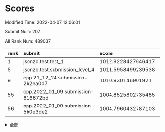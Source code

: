 # Scores

Modified Time: 2022-04-07 12:06:01

Submit Num: 207

All Rank Num: 489037

| rank |               submit               |       score        |       sigma        | pk_num |
| :--- | :--------------------------------- | :----------------- | :----------------- | :----- |
| 1    | jsonzb.test.test_1                 | 1012.9228427646417 | 0.8201966783443883 | 9450   |
| 5    | jsonzb.test.submission_level_4     | 1011.5958499239538 | 0.7607412547404638 | 9452   |
| 9    | cpp.21_12_24.submission-2b2ea0d7   | 1010.930146901921  | 0.7748637392019333 | 9449   |
| 55   | cpp.2022_01_09.submission-816672bd | 1004.8525802735485 | 0.7096407859267666 | 9451   |
| 56   | cpp.2022_01_09.submission-5b0e3de2 | 1004.7960432787103 | 0.7264210937213237 | 9452   |


<details>
<summary>全部</summary>

| rank |                 submit                 |       score        |       sigma        | pk_num |
| :--- | :------------------------------------- | :----------------- | :----------------- | :----- |
| 1    | jsonzb.test.test_1                     | 1012.9228427646417 | 0.8201966783443883 | 9450   |
| 2    | gobigger.level_3.submission_level_3_23 | 1012.196485597775  | 0.7743483060197003 | 9451   |
| 3    | gobigger.level_3.submission_level_3_12 | 1011.7593081209803 | 0.75930112266503   | 9452   |
| 4    | gobigger.level_3.submission_level_3_17 | 1011.6649024948557 | 0.7898529748722377 | 9452   |
| 5    | jsonzb.test.submission_level_4         | 1011.5958499239538 | 0.7607412547404638 | 9452   |
| 6    | gobigger.level_3.submission_level_3_48 | 1011.5038284180677 | 0.7788197096907145 | 9448   |
| 7    | gobigger.level_3.submission_level_3_9  | 1011.2977376566192 | 0.7579406142190274 | 9449   |
| 8    | gobigger.level_3.submission_level_3_39 | 1011.1714882645801 | 0.7780162877443499 | 9450   |
| 9    | cpp.21_12_24.submission-2b2ea0d7       | 1010.930146901921  | 0.7748637392019333 | 9449   |
| 10   | gobigger.level_3.submission_level_3_8  | 1010.8658795535042 | 0.7601691834733313 | 9451   |
| 11   | gobigger.level_3.submission_level_3_41 | 1010.7199253789157 | 0.7521772895125456 | 9450   |
| 12   | gobigger.level_3.submission_level_3_31 | 1010.7197312061479 | 0.7833726768072439 | 9448   |
| 13   | gobigger.level_3.submission_level_3_25 | 1010.6820379082318 | 0.7797025587761572 | 9446   |
| 14   | gobigger.level_3.submission_level_3_37 | 1010.6645697232566 | 0.7851557684787689 | 9450   |
| 15   | gobigger.level_3.submission_level_3_3  | 1010.635456814931  | 0.7662774352786361 | 9448   |
| 16   | gobigger.level_3.submission_level_3_35 | 1010.6199655265025 | 0.7501328297635539 | 9451   |
| 17   | gobigger.level_3.submission_level_3_26 | 1010.596886556207  | 0.7776145348050513 | 9450   |
| 18   | gobigger.level_3.submission_level_3_13 | 1010.4910224192913 | 0.777055818644039  | 9452   |
| 19   | gobigger.level_3.submission_level_3_22 | 1010.4102955585413 | 0.7896648335335168 | 9451   |
| 20   | gobigger.level_3.submission_level_3_15 | 1010.3072267222915 | 0.7703940090535456 | 9451   |
| 21   | gobigger.level_3.submission_level_3_47 | 1010.293687106854  | 0.7604272660011939 | 9447   |
| 22   | gobigger.level_3.submission_level_3_32 | 1010.2509131230613 | 0.769381564149639  | 9450   |
| 23   | gobigger.level_3.submission_level_3_10 | 1010.166401384351  | 0.7514149410026376 | 9455   |
| 24   | gobigger.level_3.submission_level_3_43 | 1010.1122850194675 | 0.7662721746554607 | 9452   |
| 25   | gobigger.level_3.submission_level_3_36 | 1009.9743808813054 | 0.7667525601252629 | 9452   |
| 26   | gobigger.level_3.submission_level_3_30 | 1009.9513401635209 | 0.7600855939335684 | 9450   |
| 27   | gobigger.level_3.submission_level_3_40 | 1009.94249746909   | 0.748002151677356  | 9454   |
| 28   | gobigger.level_3.submission_level_3_19 | 1009.8684756919661 | 0.7525372137978568 | 9449   |
| 29   | gobigger.level_3.submission_level_3_46 | 1009.8637223184716 | 0.7412078807583802 | 9451   |
| 30   | gobigger.level_3.submission_level_3_49 | 1009.8497368165301 | 0.7403919618105926 | 9448   |
| 31   | gobigger.level_3.submission_level_3_11 | 1009.7775917479529 | 0.751404865548616  | 9449   |
| 32   | gobigger.level_3.submission_level_3_7  | 1009.7721476301086 | 0.7605972309816881 | 9452   |
| 33   | gobigger.level_3.submission_level_3_0  | 1009.7526950755548 | 0.7505531554222447 | 9451   |
| 34   | gobigger.level_3.submission_level_3_42 | 1009.7277964676264 | 0.769301687702484  | 9448   |
| 35   | gobigger.level_3.submission_level_3_29 | 1009.7114863161771 | 0.7308296373390919 | 9445   |
| 36   | gobigger.level_3.submission_level_3_18 | 1009.6652665090547 | 0.7704277480959092 | 9449   |
| 37   | gobigger.level_3.submission_level_3_6  | 1009.6633474721947 | 0.7741710767787758 | 9452   |
| 38   | gobigger.level_3.submission_level_3_27 | 1009.6273736677148 | 0.7659439285948797 | 9447   |
| 39   | gobigger.level_3.submission_level_3_14 | 1009.6064935623908 | 0.7468543283096011 | 9446   |
| 40   | gobigger.level_3.submission_level_3_21 | 1009.5987150734298 | 0.7550619478347205 | 9448   |
| 41   | gobigger.level_3.submission_level_3_44 | 1009.3340280315333 | 0.7621371062128133 | 9457   |
| 42   | gobigger.level_3.submission_level_3_2  | 1009.2270911777831 | 0.7549517286184767 | 9448   |
| 43   | gobigger.level_3.submission_level_3_33 | 1009.2041313577038 | 0.7394752434804895 | 9452   |
| 44   | gobigger.level_3.submission_level_3_28 | 1009.200161574196  | 0.7311119344617534 | 9451   |
| 45   | gobigger.level_3.submission_level_3_24 | 1009.169266454323  | 0.7454197639181477 | 9452   |
| 46   | gobigger.level_3.submission_level_3_20 | 1009.0767555553073 | 0.7483677894367362 | 9452   |
| 47   | gobigger.level_3.submission_level_3_45 | 1009.0670814569037 | 0.7533478971700391 | 9450   |
| 48   | gobigger.level_3.submission_level_3_16 | 1008.9784176529117 | 0.7600915470593058 | 9451   |
| 49   | gobigger.level_3.submission_level_3_4  | 1008.905383751926  | 0.7451176772833175 | 9451   |
| 50   | gobigger.level_3.submission_level_3_5  | 1008.7576145189296 | 0.7503951486870875 | 9449   |
| 51   | gobigger.level_3.submission_level_3_34 | 1008.6255526684954 | 0.7469059693845035 | 9449   |
| 52   | gobigger.level_3.submission_level_3_38 | 1008.3686732617059 | 0.7481290506519738 | 9451   |
| 53   | gobigger.level_3.submission_level_3_1  | 1008.3518116937917 | 0.7397991372624558 | 9449   |
| 54   | gobigger.level_1.submission_level_1_45 | 1005.3079437459779 | 0.725472498446206  | 9452   |
| 55   | cpp.2022_01_09.submission-816672bd     | 1004.8525802735485 | 0.7096407859267666 | 9451   |
| 56   | cpp.2022_01_09.submission-5b0e3de2     | 1004.7960432787103 | 0.7264210937213237 | 9452   |
| 57   | gobigger.level_1.submission_level_1_10 | 1004.7356461681848 | 0.7118769803551392 | 9448   |
| 58   | gobigger.level_1.submission_level_1_35 | 1004.6728664533273 | 0.7173761775346706 | 9449   |
| 59   | gobigger.level_1.submission_level_1_16 | 1004.5803513524692 | 0.7068246011505585 | 9448   |
| 60   | gobigger.level_1.submission_level_1_38 | 1004.4964672980452 | 0.7072632812520849 | 9450   |
| 61   | gobigger.level_1.submission_level_1_37 | 1004.4253180577609 | 0.7218859855174503 | 9442   |
| 62   | gobigger.level_1.submission_level_1_9  | 1004.4220655743867 | 0.7089508454923067 | 9449   |
| 63   | gobigger.level_1.submission_level_1_43 | 1004.4087888430047 | 0.7118184367229091 | 9453   |
| 64   | gobigger.level_1.submission_level_1_49 | 1004.1476153869596 | 0.7221705048263668 | 9454   |
| 65   | gobigger.level_1.submission_level_1_23 | 1004.0675171434655 | 0.7196848130781872 | 9453   |
| 66   | gobigger.level_1.submission_level_1_4  | 1003.9682709645086 | 0.7216341314539835 | 9445   |
| 67   | gobigger.level_1.submission_level_1_18 | 1003.9540857991301 | 0.7168178660870425 | 9453   |
| 68   | gobigger.level_1.submission_level_1_25 | 1003.9287124528495 | 0.7177996592932823 | 9449   |
| 69   | gobigger.level_1.submission_level_1_1  | 1003.7382326601916 | 0.7143937541341795 | 9454   |
| 70   | gobigger.level_1.submission_level_1_6  | 1003.6939483032334 | 0.7240605674913446 | 9448   |
| 71   | gobigger.level_1.submission_level_1_0  | 1003.649904920305  | 0.7230298700294279 | 9450   |
| 72   | gobigger.level_1.submission_level_1_11 | 1003.6045603288057 | 0.7177242048303066 | 9451   |
| 73   | gobigger.level_1.submission_level_1_28 | 1003.5600993074356 | 0.7055127310581756 | 9456   |
| 74   | gobigger.level_1.submission_level_1_41 | 1003.5453003101021 | 0.7138014997132578 | 9453   |
| 75   | gobigger.level_1.submission_level_1_42 | 1003.4504739893455 | 0.706459310948363  | 9449   |
| 76   | gobigger.level_1.submission_level_1_2  | 1003.4484712007063 | 0.7187127494976792 | 9449   |
| 77   | gobigger.level_1.submission_level_1_19 | 1003.3089959864251 | 0.7132319467687648 | 9448   |
| 78   | gobigger.level_1.submission_level_1_33 | 1003.2690914061928 | 0.7238141671620885 | 9454   |
| 79   | gobigger.level_1.submission_level_1_48 | 1003.1398457297468 | 0.7165298578417388 | 9448   |
| 80   | gobigger.level_1.submission_level_1_36 | 1003.1327668538812 | 0.7076128654161156 | 9451   |
| 81   | gobigger.level_1.submission_level_1_47 | 1003.1325542385047 | 0.7074855048780707 | 9445   |
| 82   | gobigger.level_1.submission_level_1_27 | 1003.127020454036  | 0.7175891281500029 | 9450   |
| 83   | gobigger.level_1.submission_level_1_17 | 1003.0756646957834 | 0.7117435349489539 | 9451   |
| 84   | gobigger.level_1.submission_level_1_39 | 1003.0439847265253 | 0.7164361456662478 | 9452   |
| 85   | gobigger.level_1.submission_level_1_24 | 1002.975554126735  | 0.7208046255212603 | 9449   |
| 86   | gobigger.level_1.submission_level_1_29 | 1002.9602566034092 | 0.7110968236722625 | 9454   |
| 87   | gobigger.level_1.submission_level_1_3  | 1002.9405342680334 | 0.717881235552487  | 9453   |
| 88   | gobigger.level_1.submission_level_1_21 | 1002.8797132324128 | 0.7175603283219459 | 9453   |
| 89   | gobigger.level_1.submission_level_1_30 | 1002.8293364341346 | 0.7191960161544677 | 9449   |
| 90   | gobigger.level_1.submission_level_1_44 | 1002.8044231107817 | 0.713637229383831  | 9453   |
| 91   | gobigger.level_1.submission_level_1_34 | 1002.7487135508029 | 0.7277283306277984 | 9453   |
| 92   | gobigger.level_1.submission_level_1_26 | 1002.7269135820835 | 0.7141150183321555 | 9449   |
| 93   | gobigger.level_1.submission_level_1_7  | 1002.6943091026479 | 0.71508652323497   | 9454   |
| 94   | gobigger.level_1.submission_level_1_20 | 1002.669401099     | 0.706691613503355  | 9451   |
| 95   | gobigger.level_1.submission_level_1_40 | 1002.6342200448298 | 0.7158136551695846 | 9450   |
| 96   | gobigger.level_1.submission_level_1_15 | 1002.613274977102  | 0.7027072248967554 | 9448   |
| 97   | gobigger.level_1.submission_level_1_31 | 1002.5062825843205 | 0.6960891689660276 | 9446   |
| 98   | gobigger.level_1.submission_level_1_22 | 1002.500091674057  | 0.7113779259489212 | 9451   |
| 99   | gobigger.level_1.submission_level_1_13 | 1002.39854883911   | 0.7117533345136893 | 9451   |
| 100  | gobigger.level_1.submission_level_1_14 | 1002.285283606273  | 0.7116539967394866 | 9451   |
| 101  | gobigger.level_1.submission_level_1_5  | 1002.2775251352373 | 0.7132684155210719 | 9450   |
| 102  | gobigger.level_1.submission_level_1_12 | 1002.2676124087727 | 0.7171839759051565 | 9449   |
| 103  | gobigger.level_1.submission_level_1_46 | 1002.0471938320338 | 0.7121224435696796 | 9450   |
| 104  | gobigger.level_1.submission_level_1_32 | 1001.9884151670134 | 0.7049078884343457 | 9448   |
| 105  | gobigger.level_1.submission_level_1_8  | 1001.8859639446393 | 0.7198728979512641 | 9448   |
| 106  | gobigger.random.submission_random_33   | 997.1707000644049  | 0.7158788646644435 | 9454   |
| 107  | gobigger.random.submission_random_3    | 997.1180857256645  | 0.7079624950619446 | 9451   |
| 108  | gobigger.random.submission_random_21   | 997.0493219667333  | 0.716351620043818  | 9447   |
| 109  | gobigger.random.submission_random_2    | 996.9639137867989  | 0.7006516396421263 | 9453   |
| 110  | gobigger.random.submission_random_49   | 996.7774727560418  | 0.7171831294225459 | 9455   |
| 111  | gobigger.random.submission_random_23   | 996.7431453471822  | 0.7184832904432273 | 9449   |
| 112  | gobigger.random.submission_random_35   | 996.7251424839906  | 0.7175825730538878 | 9447   |
| 113  | gobigger.random.submission_random_29   | 996.7218393697085  | 0.7101104109522657 | 9449   |
| 114  | gobigger.random.submission_random_7    | 996.6930981122839  | 0.7139343622728536 | 9451   |
| 115  | gobigger.random.submission_random_25   | 996.6225850453072  | 0.7104371755153057 | 9449   |
| 116  | gobigger.random.submission_random_36   | 996.5660665052351  | 0.7085308252567124 | 9454   |
| 117  | gobigger.random.submission_random_30   | 996.4244543097142  | 0.7239187761782316 | 9449   |
| 118  | gobigger.random.submission_random_20   | 996.4127865464999  | 0.7037178498392324 | 9447   |
| 119  | gobigger.random.submission_random_40   | 996.3985484121565  | 0.7101329772974205 | 9450   |
| 120  | gobigger.random.submission_random_14   | 996.3270111434025  | 0.7174285533517144 | 9454   |
| 121  | gobigger.random.submission_random_39   | 996.2622066083366  | 0.7182880685015687 | 9449   |
| 122  | gobigger.random.submission_random_17   | 996.2570572215121  | 0.7130684584920154 | 9450   |
| 123  | gobigger.random.submission_random_43   | 996.2447282528587  | 0.7083349794417136 | 9445   |
| 124  | gobigger.random.submission_random_48   | 996.1848552005658  | 0.7271162448582053 | 9447   |
| 125  | gobigger.random.submission_random_28   | 996.1810564405732  | 0.7177765661353378 | 9455   |
| 126  | gobigger.random.submission_random_8    | 996.171582535408   | 0.7035652932963135 | 9450   |
| 127  | gobigger.random.submission_random_6    | 996.1451366866245  | 0.7043761441133507 | 9447   |
| 128  | gobigger.random.submission_random_16   | 996.1388698669676  | 0.7108199932290435 | 9450   |
| 129  | gobigger.random.submission_random_10   | 996.1330069158684  | 0.722836496131927  | 9450   |
| 130  | gobigger.random.submission_random_44   | 996.1199176598259  | 0.7093022102797868 | 9452   |
| 131  | gobigger.random.submission_random_32   | 996.037405763194   | 0.7193358473060185 | 9451   |
| 132  | gobigger.random.submission_random_22   | 995.9964532212491  | 0.7164162278925749 | 9453   |
| 133  | gobigger.random.submission_random_9    | 995.9128913888488  | 0.7002503622512666 | 9449   |
| 134  | gobigger.random.submission_random_18   | 995.8798735009622  | 0.716406411242642  | 9450   |
| 135  | gobigger.random.submission_random_31   | 995.7092643368484  | 0.7067149219840072 | 9449   |
| 136  | gobigger.random.submission_random_27   | 995.6954977214812  | 0.7215927229709165 | 9451   |
| 137  | gobigger.random.submission_random_45   | 995.6827531962597  | 0.7224532205694832 | 9448   |
| 138  | gobigger.random.submission_random_12   | 995.6776561231367  | 0.6956617487052922 | 9446   |
| 139  | gobigger.random.submission_random_13   | 995.6675532617719  | 0.7082794680350655 | 9455   |
| 140  | gobigger.random.submission_random_42   | 995.6646502205527  | 0.7171797580509169 | 9445   |
| 141  | gobigger.random.submission_random_4    | 995.632971848175   | 0.7090766721226095 | 9454   |
| 142  | gobigger.random.submission_random_15   | 995.6244993296959  | 0.7107484058279158 | 9449   |
| 143  | gobigger.random.submission_random_37   | 995.5511428278493  | 0.7225710354837603 | 9448   |
| 144  | gobigger.random.submission_random_26   | 995.5424523436398  | 0.7199754866498582 | 9447   |
| 145  | gobigger.random.submission_random_34   | 995.537887635469   | 0.7090439252573997 | 9451   |
| 146  | gobigger.random.submission_random_11   | 995.4524864471053  | 0.708278891592621  | 9447   |
| 147  | gobigger.random.submission_random_5    | 995.4328690695224  | 0.7332632335899544 | 9452   |
| 148  | gobigger.random.submission_random_41   | 995.4087837147616  | 0.7208101405241247 | 9449   |
| 149  | gobigger.random.submission_random_1    | 995.2931426326221  | 0.7069950787534334 | 9453   |
| 150  | gobigger.random.submission_random_19   | 995.2124486846762  | 0.7023664721837345 | 9452   |
| 151  | gobigger.random.submission_random_46   | 995.1719385964655  | 0.6942107662972719 | 9447   |
| 152  | gobigger.random.submission_random_0    | 995.1558460363937  | 0.7099147320745203 | 9456   |
| 153  | gobigger.random.submission_random_24   | 995.0375427329286  | 0.7185488672238304 | 9450   |
| 154  | gobigger.random.submission_random_38   | 994.8818320628675  | 0.7186790433105581 | 9452   |
| 155  | gobigger.level_2.submission_level_2_11 | 994.7870675312737  | 0.735003228210463  | 9452   |
| 156  | gobigger.random.submission_random_47   | 994.6337966133243  | 0.7189480859960752 | 9445   |
| 157  | gobigger.level_2.submission_level_2_22 | 993.7867472515853  | 0.7399671037656085 | 9453   |
| 158  | gobigger.level_2.submission_level_2_1  | 993.7090528056519  | 0.7246321945805453 | 9443   |
| 159  | gobigger.level_2.submission_level_2_4  | 993.5982916351959  | 0.7481142562942501 | 9449   |
| 160  | gobigger.level_2.submission_level_2_34 | 993.4240467409596  | 0.7405677778889775 | 9447   |
| 161  | gobigger.level_2.submission_level_2_9  | 993.413765295519   | 0.7348090598856182 | 9453   |
| 162  | gobigger.level_2.submission_level_2_44 | 993.1973333685968  | 0.7369645875344368 | 9450   |
| 163  | gobigger.level_2.submission_level_2_39 | 993.0904483603659  | 0.7293948739124413 | 9444   |
| 164  | gobigger.level_2.submission_level_2_15 | 992.9554893981327  | 0.7335221436402715 | 9449   |
| 165  | gobigger.level_2.submission_level_2_31 | 992.9417707703157  | 0.7478006726507131 | 9449   |
| 166  | gobigger.level_2.submission_level_2_42 | 992.9397737946454  | 0.7487350122003739 | 9451   |
| 167  | gobigger.level_2.submission_level_2_47 | 992.9090237786428  | 0.7477635070165584 | 9448   |
| 168  | gobigger.level_2.submission_level_2_18 | 992.7775897185205  | 0.7409126871697469 | 9452   |
| 169  | gobigger.level_2.submission_level_2_45 | 992.7677366481488  | 0.7321811905610011 | 9450   |
| 170  | gobigger.level_2.submission_level_2_12 | 992.6933204235055  | 0.7370201108923232 | 9442   |
| 171  | gobigger.level_2.submission_level_2_27 | 992.6468167363354  | 0.742572493368098  | 9447   |
| 172  | gobigger.level_2.submission_level_2_13 | 992.6229038944157  | 0.7307489581151188 | 9451   |
| 173  | gobigger.level_2.submission_level_2_35 | 992.6110037802681  | 0.738187465604762  | 9456   |
| 174  | gobigger.level_2.submission_level_2_24 | 992.602253163422   | 0.7363638450588582 | 9447   |
| 175  | gobigger.level_2.submission_level_2_49 | 992.5926236090204  | 0.7434535725383318 | 9446   |
| 176  | gobigger.level_2.submission_level_2_8  | 992.5028441784423  | 0.7685379416962432 | 9443   |
| 177  | gobigger.level_2.submission_level_2_5  | 992.4464196085687  | 0.7620753516085984 | 9453   |
| 178  | gobigger.level_2.submission_level_2_46 | 992.3865816073982  | 0.7468147329910514 | 9449   |
| 179  | gobigger.level_2.submission_level_2_38 | 992.337195435387   | 0.7405829741586927 | 9453   |
| 180  | gobigger.level_2.submission_level_2_43 | 992.2265601445994  | 0.7341355149952159 | 9447   |
| 181  | gobigger.level_2.submission_level_2_21 | 992.2188195356262  | 0.7476628057490255 | 9451   |
| 182  | gobigger.level_2.submission_level_2_30 | 992.2075409257393  | 0.7568033639918443 | 9452   |
| 183  | gobigger.level_2.submission_level_2_20 | 992.1842609391513  | 0.7547490857010914 | 9450   |
| 184  | gobigger.level_2.submission_level_2_10 | 992.1533245105684  | 0.7566725419007918 | 9448   |
| 185  | gobigger.level_2.submission_level_2_36 | 992.1380265841411  | 0.7326691841237888 | 9445   |
| 186  | gobigger.level_2.submission_level_2_14 | 992.0687792831516  | 0.780351131036873  | 9451   |
| 187  | gobigger.level_2.submission_level_2_25 | 992.029948048569   | 0.754774700080008  | 9451   |
| 188  | gobigger.level_2.submission_level_2_17 | 992.0132383740976  | 0.7617629791031665 | 9445   |
| 189  | gobigger.level_2.submission_level_2_40 | 991.9774416621079  | 0.7578415174091284 | 9450   |
| 190  | gobigger.level_2.submission_level_2_2  | 991.8687630655137  | 0.7482811937642047 | 9449   |
| 191  | gobigger.level_2.submission_level_2_28 | 991.812681238821   | 0.7572730227619369 | 9454   |
| 192  | gobigger.level_2.submission_level_2_6  | 991.7316310824714  | 0.7450256128751498 | 9451   |
| 193  | gobigger.level_2.submission_level_2_0  | 991.6568084794477  | 0.7472065704248415 | 9453   |
| 194  | gobigger.level_2.submission_level_2_29 | 991.6461516406686  | 0.7691940848766765 | 9456   |
| 195  | gobigger.level_2.submission_level_2_33 | 991.4398238615832  | 0.7515128034218043 | 9448   |
| 196  | gobigger.level_2.submission_level_2_16 | 991.2763425021711  | 0.7543060025808523 | 9448   |
| 197  | gobigger.level_2.submission_level_2_7  | 991.2751916722597  | 0.7521255869220308 | 9450   |
| 198  | gobigger.level_2.submission_level_2_26 | 991.2063298171518  | 0.7488669246571846 | 9451   |
| 199  | gobigger.level_2.submission_level_2_19 | 991.1964045979912  | 0.7652981045177842 | 9449   |
| 200  | gobigger.level_2.submission_level_2_3  | 991.0943878092063  | 0.7528552137214913 | 9445   |
| 201  | gobigger.level_2.submission_level_2_32 | 990.8499283565463  | 0.7810386197241017 | 9448   |
| 202  | gobigger.level_2.submission_level_2_37 | 990.8255484043913  | 0.7481527349307487 | 9450   |
| 203  | gobigger.level_2.submission_level_2_23 | 990.8093889785009  | 0.754076748350205  | 9454   |
| 204  | gobigger.level_2.submission_level_2_48 | 990.6079588742664  | 0.7557432167706477 | 9446   |
| 205  | gobigger.level_2.submission_level_2_41 | 990.2751291860918  | 0.7536425644739818 | 9449   |
| 206  | gobigger.none.submission_none_0        | 976.9184803114719  | 1.3225679788218365 | 9451   |
| 207  | gobigger.none.submission_none_1        | 975.8135237046242  | 1.5215137249621205 | 9454   |

</details>
